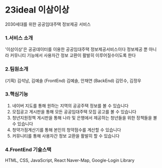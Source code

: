 # 23ideal 이삼이상 
2030세대를 위한 공공임대주택 정보제공 서비스


### 1.서비스 소개
'이삼이상'은 공공데이터를 이용한 공공임대주택 정보제공서비스이다
정보제공 뿐 아니라 커뮤니티 기능에서 사용자간 정보 교환이 활발히 이루어질수이도록 한다

### 2.팀원소개
(기획) 김석남, 김예솔
(FrontEnd) 김예솔, 안채연
(BackEnd) 김민수, 김정우

### 3.핵심기능
1. 네이버 지도를 통해 원하는 지역의 공공주택 정보를 볼 수 있습니다
2. 모집공고 게시판을 통해 모든 공공임대주택 모집 공고를 볼 수 있습니다
3. 청년지원정책 게시판을 통해 나라 및 은행에서 제공하는 청년들을 위한 정책들을 볼 수 있습니다
4. 청약가점계산기를 통해 본인의 청약점수를 계산할 수 있습니다
5. 커뮤니티를 통해 사용자간 정보 교환을 활발히 할 수 있습니다

### 4.FrontEnd 기술스택

HTML, CSS, JavaScript, React
Naver-Map, Google-Login Library
